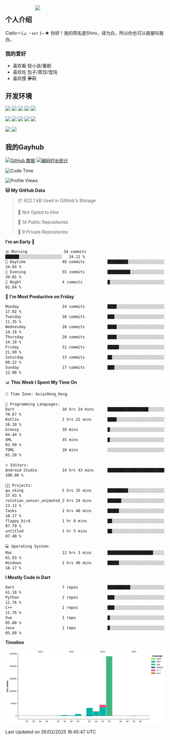 <img align='right' src='https://img2.moeblog.vip/images/eCva.png' width='410px'>

## 个人介绍
Ciallo～(∠・ω< )⌒★ 你好！我的网名是Shiro，译为白，所以你也可以直接叫我白。

### 我的爱好

* 喜欢看 轻小说/番剧
* 喜欢吃 包子/蒸饺/馄饨
* 喜欢摸 ~~萝莉~~

## 开发环境
[![](https://img.shields.io/badge/Windows-11-blue?style=flat-square&logo=windows&logoColor=white)](https://www.microsoft.com/windows/get-windows-11)
[![](https://img.shields.io/badge/Macos-Sonoma-black?style=flat-square&logo=apple&logoColor=white)](https://www.apple.com/hk/en/macos/sonoma/)
[![](https://img.shields.io/badge/Debian-12-d0024d?style=flat-square&logo=debian&logoColor=white)](https://www.debian.org/)
[![](https://img.shields.io/badge/AlmaLinux-9-0f4266?style=flat-square&logo=almalinux&logoColor=white)](https://almalinux.org/)
[![](https://img.shields.io/badge/Windows%20Server-2012-blue?style=flat-square&logo=windows&logoColor=white)](https://www.microsoft.com/windows-server)

[![](https://img.shields.io/badge/Vivobook-PRO_16-f45a00?style=flat-square&logo=RepublicofGamers&logoColor=white)](https://www.asus.com.cn/laptops/for-creators/vivobook/vivobook-pro-16-oled-k6602/)
[![](https://img.shields.io/badge/Mac_Studio-M1_Max-black?style=flat-square&logo=apple&logoColor=white)](https://www.apple.com/hk/en/mac-studio/)
[![](https://img.shields.io/badge/Mi-MIX4-f45a00?style=flat-square&logo=xiaomi&logoColor=white)](https://www.mi.com/)
[![](https://img.shields.io/badge/SONY-WF1000XM4-f3c74a?style=flat-square)](https://www.sony.com.hk/zh/headphones/products/wf-1000xm4)
[![](https://img.shields.io/badge/Yubikey-5_NFC-9bc930?style=flat-square&logo=yubico&logoColor=9bc930)](https://www.yubico.com/hk/product/yubikey-5-nfc/)

[![](https://img.shields.io/badge/IDE-Visual_Studio_Code-blue?style=flat-square&logo=visual-studio-code&logoColor=white)](https://code.visualstudio.com/)
[![](https://img.shields.io/badge/IDE-JetBrains-black?style=flat-square&logo=jetbrains&logoColor=white)](https://code.visualstudio.com/)
## 我的Gayhub
[![GitHub 数据](https://github-readme-stats.vercel.app/api?username=verymoe)]()
[![编码时长统计](https://github-readme-stats.vercel.app/api/wakatime?username=shiro)]()

<!--START_SECTION:waka-->
![Code Time](http://img.shields.io/badge/Code%20Time-451%20hrs%2046%20mins-blue)

![Profile Views](http://img.shields.io/badge/Profile%20Views-0-blue)

**🐱 My GitHub Data** 

> 📦 622.1 kB Used in GitHub's Storage 
 > 
> 🚫 Not Opted to Hire
 > 
> 📜 14 Public Repositories 
 > 
> 🔑 9 Private Repositories 
 > 
**I'm an Early 🐤** 

```text
🌞 Morning                34 commits          ██████░░░░░░░░░░░░░░░░░░░   24.11 % 
🌆 Daytime                48 commits          █████████░░░░░░░░░░░░░░░░   34.04 % 
🌃 Evening                55 commits          ██████████░░░░░░░░░░░░░░░   39.01 % 
🌙 Night                  4 commits           █░░░░░░░░░░░░░░░░░░░░░░░░   02.84 % 
```
📅 **I'm Most Productive on Friday** 

```text
Monday                   24 commits          ████░░░░░░░░░░░░░░░░░░░░░   17.02 % 
Tuesday                  16 commits          ███░░░░░░░░░░░░░░░░░░░░░░   11.35 % 
Wednesday                20 commits          ████░░░░░░░░░░░░░░░░░░░░░   14.18 % 
Thursday                 20 commits          ████░░░░░░░░░░░░░░░░░░░░░   14.18 % 
Friday                   31 commits          █████░░░░░░░░░░░░░░░░░░░░   21.99 % 
Saturday                 13 commits          ██░░░░░░░░░░░░░░░░░░░░░░░   09.22 % 
Sunday                   17 commits          ███░░░░░░░░░░░░░░░░░░░░░░   12.06 % 
```


📊 **This Week I Spent My Time On** 

```text
🕑︎ Time Zone: Asia/Hong_Kong

💬 Programming Languages: 
Dart                     10 hrs 24 mins      ██████████████████░░░░░░░   70.67 % 
Kotlin                   2 hrs 22 mins       ████░░░░░░░░░░░░░░░░░░░░░   16.10 % 
Groovy                   39 mins             █░░░░░░░░░░░░░░░░░░░░░░░░   04.44 % 
XML                      35 mins             █░░░░░░░░░░░░░░░░░░░░░░░░   03.99 % 
TOML                     10 mins             ░░░░░░░░░░░░░░░░░░░░░░░░░   01.20 % 

🔥 Editors: 
Android Studio           14 hrs 43 mins      █████████████████████████   100.00 % 

🐱‍💻 Projects: 
go_sking                 5 hrs 35 mins       █████████░░░░░░░░░░░░░░░░   37.93 % 
rotation_sensor_animated_3 hrs 24 mins       ██████░░░░░░░░░░░░░░░░░░░   23.12 % 
Tasks                    2 hrs 40 mins       █████░░░░░░░░░░░░░░░░░░░░   18.17 % 
flappy_bird              1 hr 8 mins         ██░░░░░░░░░░░░░░░░░░░░░░░   07.79 % 
untitled                 1 hr 5 mins         ██░░░░░░░░░░░░░░░░░░░░░░░   07.40 % 

💻 Operating System: 
Mac                      12 hrs 3 mins       ████████████████████░░░░░   81.83 % 
Windows                  2 hrs 40 mins       █████░░░░░░░░░░░░░░░░░░░░   18.17 % 
```

**I Mostly Code in Dart** 

```text
Dart                     7 repos             ██████████░░░░░░░░░░░░░░░   41.18 % 
Python                   2 repos             ███░░░░░░░░░░░░░░░░░░░░░░   11.76 % 
C++                      2 repos             ███░░░░░░░░░░░░░░░░░░░░░░   11.76 % 
Vue                      1 repo              █░░░░░░░░░░░░░░░░░░░░░░░░   05.88 % 
Java                     1 repo              █░░░░░░░░░░░░░░░░░░░░░░░░   05.88 % 
```



**Timeline**

![Lines of Code chart](https://raw.githubusercontent.com/verymoe/verymoe/main/assets/bar_graph.png)


 Last Updated on 26/02/2025 18:45:47 UTC
<!--END_SECTION:waka-->
